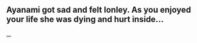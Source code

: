 ## Ayanami got sad and felt lonley. As you enjoyed your life she was dying and hurt inside...

[...](death.md)